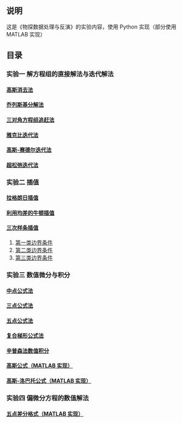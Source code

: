 ## 说明
这是《物探数据处理与反演》的实验内容，使用 Python 实现（部分使用 MATLAB 实现）
## 目录
### 实验一 解方程组的直接解法与迭代解法
#### [高斯消去法](/实验一/高斯消去法/)
#### [乔列斯基分解法](/实验一/乔列斯基分解法/)
#### [三对角方程组追赶法](/实验一/三对角方程组追赶法/)
#### [雅克比迭代法](/实验一/雅克比迭代法/)
#### [高斯-赛德尔迭代法](/实验一/高斯-赛德尔迭代法/)
#### [超松弛迭代法](/实验一/超松弛迭代法/)
### 实验二 插值
#### [拉格朗日插值](/实验二/拉格朗日插值/)
#### [利用均差的牛顿插值](/实验二/利用均差的牛顿插值/)
#### [三次样条插值](/实验二/三次样条插值/)
1. [第一类边界条件](/实验二/三次样条插值/第一类边界条件/)
2. [第二类边界条件](/实验二/三次样条插值/第二类边界条件/)
3. [第三类边界条件](/实验二/三次样条插值/第三类边界条件/)
### 实验三 数值微分与积分
#### [中点公式法](/实验三/中点公式法/)
#### [三点公式法](/实验三/三点公式法/)
#### [五点公式法](/实验三/五点公式法/)
#### [复合梯形公式法](/实验三/复合梯形公式法/)
#### [辛普森法数值积分](/实验三/辛普森法数值积分/)
#### [高斯公式（MATLAB 实现）](/实验三/高斯公式/)
#### [高斯-洛巴托公式（MATLAB 实现）](/实验三/高斯-洛巴托公式/)
### 实验四 偏微分方程的数值解法
#### [五点差分格式（MATLAB 实现）](/实验四/五点差分格式/)

